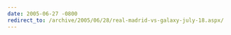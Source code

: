 ```yaml
---
date: 2005-06-27 -0800
redirect_to: /archive/2005/06/28/real-madrid-vs-galaxy-july-18.aspx/
---
```

